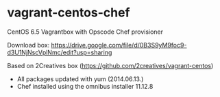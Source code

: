 vagrant-centos-chef
===================

CentOS 6.5 Vagrantbox with Opscode Chef provisioner

Download box:
https://drive.google.com/file/d/0B3S9yM9foc9-d3U1NjNscVplNmc/edit?usp=sharing

Based on 2Creatives box (https://github.com/2creatives/vagrant-centos)
* All packages updated with yum (2014.06.13.)
* Chef installed using the omnibus installer 11.12.8
